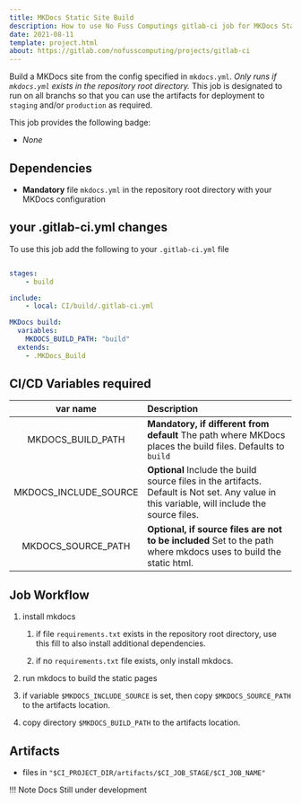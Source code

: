 ```yaml
---
title: MKDocs Static Site Build
description: How to use No Fuss Computings gitlab-ci job for MKDocs Static Site Build
date: 2021-08-11
template: project.html
about: https://gitlab.com/nofusscomputing/projects/gitlab-ci
---
```



Build a MKDocs site from the config specified in `mkdocs.yml`. _Only runs if `mkdocs.yml` exists in the repository root directory._ This job is designated to run on all branchs so that you can use the artifacts for deployment to `staging` and/or `production` as required.

This job provides the following badge:

- _None_

## Dependencies

- **Mandatory** file `mkdocs.yml` in the repository root directory with your MKDocs configuration

## your .gitlab-ci.yml changes

To use this job add the following to your `.gitlab-ci.yml` file

``` yaml

stages:
    - build

include:
    - local: CI/build/.gitlab-ci.yml

MKDocs build:
  variables:
    MKDOCS_BUILD_PATH: "build"
  extends:
    - .MKDocs_Build

```


## CI/CD Variables required

| var name | Description |
|:----:|:----|
| MKDOCS_BUILD_PATH | **Mandatory, if different from default** The path where MKDocs places the build files. Defaults to `build` |
| MKDOCS_INCLUDE_SOURCE | **Optional** Include the build source files in the artifacts. Default is Not set. Any value in this variable, will include the source files. |
| MKDOCS_SOURCE_PATH | **Optional, if source files are not to be included** Set to the path where mkdocs uses to build the static html. |


## Job Workflow

1. install mkdocs

    1. if file `requirements.txt` exists in the repository root directory, use this fill to also install additional dependencies.

    1. if no `requirements.txt` file exists, only install mkdocs.

1. run mkdocs to build the static pages

1. if variable `$MKDOCS_INCLUDE_SOURCE` is set, then copy `$MKDOCS_SOURCE_PATH` to the artifacts location.

1. copy directory `$MKDOCS_BUILD_PATH` to the artifacts location.


## Artifacts

- files in `"$CI_PROJECT_DIR/artifacts/$CI_JOB_STAGE/$CI_JOB_NAME"`

!!! Note
    Docs Still under development
